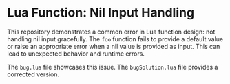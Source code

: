 # Lua Function: Nil Input Handling

This repository demonstrates a common error in Lua function design: not handling nil input gracefully. The `foo` function fails to provide a default value or raise an appropriate error when a nil value is provided as input. This can lead to unexpected behavior and runtime errors.

The `bug.lua` file showcases this issue. The `bugSolution.lua` file provides a corrected version.
